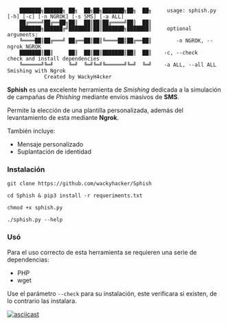 ```
	███████╗██████╗ ██╗  ██╗██╗███████╗██╗  ██╗     usage: sphish.py [-h] [-c] [-n NGROK] [-s SMS] [-a ALL]
	██╔════╝██╔══██╗██║  ██║██║██╔════╝██║  ██║
	███████╗██████╔╝███████║██║███████╗███████║     optional arguments:
	╚════██║██╔═══╝ ██╔══██║██║╚════██║██╔══██║        -n NGROK, --ngrok NGROK
	███████║██║     ██║  ██║██║███████║██║  ██║	   -c, --check           check and install dependencies
	╚══════╝╚═╝     ╚═╝  ╚═╝╚═╝╚══════╝╚═╝  ╚═╝	   -a ALL, --all ALL     Smishing with Ngrok
	 		Created by WackyH4cker
```

**Sphish** es una excelente herramienta de *Smishing* dedicada a la simulación de campañas de *Phishing* mediante envíos masivos de **SMS**.

Permite la elección de una plantilla personalizada, además del levantamiento de esta mediante **Ngrok**.

También incluye:

- Mensaje personalizado
- Suplantación de identidad
### Instalación
```
git clone https://github.com/wackyhacker/Sphish
```
```
cd Sphish & pip3 install -r requeriments.txt
```
```
chmod +x sphish.py
```
```
./sphish.py --help
```
### Usó
Para el uso correcto de esta herramienta se requieren una serie de dependencias:
- PHP
- wget

Use el parámetro `--check` para su instalación, este verificara si existen, de lo contrario las instalara. 

[![asciicast](https://asciinema.org/a/c0zPcgxyDfcCVoLg2exsGTCoI.svg)](https://asciinema.org/a/c0zPcgxyDfcCVoLg2exsGTCoI)

